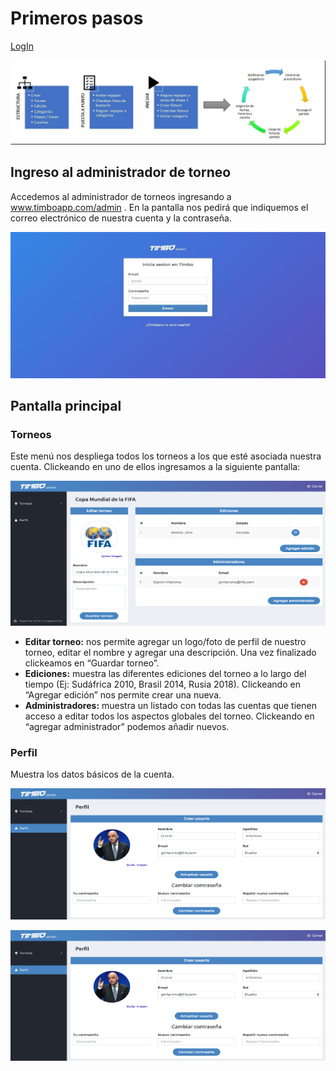 # Primeros pasos

[LogIn](https://timboapp.com/login)

<p align="center"><img src="images/primeros-pasos1.jpg"></p>

## Ingreso al administrador de torneo

Accedemos al administrador de torneos ingresando a www.timboapp.com/admin . En la pantalla nos pedirá que indiquemos el correo electrónico de nuestra cuenta y la contraseña.

<p align="center"><img src="images/primeros-pasos7.jpg"></p>


## Pantalla principal

### Torneos

Este menú nos despliega todos los torneos a los que esté asociada nuestra cuenta. Clickeando en uno de ellos ingresamos a la siguiente pantalla:

<p align="center"><img src="images/primeros-pasos3.png"></p>

- <strong>Editar torneo:</strong> nos permite agregar un logo/foto de perfil de nuestro torneo, editar el nombre y agregar una descripción. Una vez finalizado clickeamos en “Guardar torneo”.
- <strong>Ediciones:</strong> muestra las diferentes ediciones del torneo a lo largo del tiempo (Ej: Sudáfrica 2010, Brasil 2014, Rusia 2018). Clickeando en “Agregar edición” nos permite crear una nueva.
- <strong>Administradores:</strong> muestra un listado con todas las cuentas que tienen acceso a editar todos los aspectos globales del torneo. Clickeando en “agregar administrador” podemos añadir nuevos.

### Perfil

Muestra los datos básicos de la cuenta.

<p align="center"><img src="images/primeros-pasos4.png"></p>

<p align="center"><img src="images/primeros-pasos4.png"></p>

